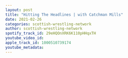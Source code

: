 ```yaml
---
layout: post
title: "Hitting The Headlines | with Catchman Mills"
date: 2021-02-26
categories: scottish-wrestling-network
author: scottish-wrestling-network
spotify_track_id: 29eHQOnXRK6K110pHHqxTH
youtube_video_id: 
apple_track_id: 1000510739174
youtube_metadata: 
---
```

